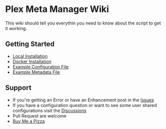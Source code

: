# Plex Meta Manager Wiki

This wiki should tell you everythin you need to know about the script to get it working.

## Getting Started

* [Local Installation](https://github.com/meisnate12/Plex-Meta-Manager/wiki/Local-Installation)
* [Docker Installation](https://github.com/meisnate12/Plex-Meta-Manager/wiki/Docker)
* [Example Configuration File](https://github.com/meisnate12/Plex-Meta-Manager/blob/master/config/config.yml.template)
* [Example Metadata File](https://github.com/meisnate12/Plex-Meta-Manager/blob/master/config/Movies.yml.template)

## Support

* If you're getting an Error or have an Enhancement post in the [Issues](https://github.com/meisnate12/Plex-Meta-Manager/issues)
* If you have a configuration question or want to see some user shared configurations visit the [Discussions](https://github.com/meisnate12/Plex-Meta-Manager/discussions)
* Pull Request are welcome
* [Buy Me a Pizza](https://www.buymeacoffee.com/meisnate12)